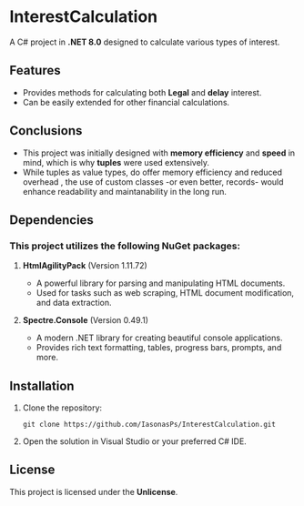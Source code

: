 
# InterestCalculation

A C# project in **.NET 8.0**  designed to calculate various types of interest.

## Features
- Provides methods for calculating both **Legal** and **delay** interest.
- Can be easily extended for other financial calculations.

## Conclusions
   - This project was initially designed with **memory efficiency** and **speed** in mind, which is why **tuples** were used extensively.
   - While tuples as value types, do offer memory efficiency and reduced overhead , the use of custom classes -or even better, records-
   would enhance readability and maintanability in the long run.

## Dependencies

### This project utilizes the following NuGet packages:

1. **HtmlAgilityPack** (Version 1.11.72)  
   - A powerful library for parsing and manipulating HTML documents.  
   - Used for tasks such as web scraping, HTML document modification, and data extraction.  

2. **Spectre.Console** (Version 0.49.1)  
   - A modern .NET library for creating beautiful console applications.  
   - Provides rich text formatting, tables, progress bars, prompts, and more.  


## Installation

1. Clone the repository:
   ```
   git clone https://github.com/IasonasPs/InterestCalculation.git
   ```
2. Open the solution in Visual Studio or your preferred C# IDE.

## License
This project is licensed under the **Unlicense**.

 

